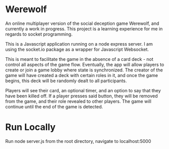 # Werewolf
An online multiplayer version of the social deception game Werewolf, and currently a work in progress. This project is a learning experience for me in regards to socket programming. 

This is a Javascript application running on a node express server. I am using the socket.io package as a wrapper for Javascript Websocket.

This is meant to facilitate the game in the absence of a card deck - not control all aspects of the game flow. Eventually, the app will allow players to create or join a game lobby where state is synchronized. The creator of the game will have created a deck with certain roles in it, and once the game begins, this deck will be randomly dealt to all participants. 

Players will see their card, an optional timer, and an option to say that they have been killed off. If a player presses said button, they will be removed from the game, and their role revealed to other players. The game will continue until the end of the game is detected.

# Run Locally

Run node server.js from the root directory, navigate to localhost:5000
